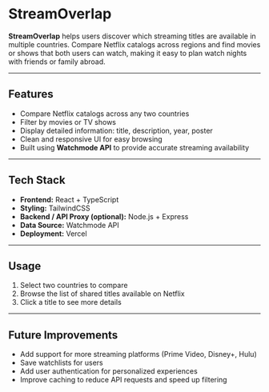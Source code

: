 # StreamOverlap

**StreamOverlap** helps users discover which streaming titles are available in multiple countries. Compare Netflix catalogs across regions and find movies or shows that both users can watch, making it easy to plan watch nights with friends or family abroad.

---

## Features

- Compare Netflix catalogs across any two countries
- Filter by movies or TV shows
- Display detailed information: title, description, year, poster
- Clean and responsive UI for easy browsing
- Built using **Watchmode API** to provide accurate streaming availability

---

## Tech Stack

- **Frontend:** React + TypeScript
- **Styling:** TailwindCSS
- **Backend / API Proxy (optional):** Node.js + Express
- **Data Source:** Watchmode API
- **Deployment:** Vercel

---

## Usage

1. Select two countries to compare
2. Browse the list of shared titles available on Netflix
3. Click a title to see more details

---

## Future Improvements

- Add support for more streaming platforms (Prime Video, Disney+, Hulu)
- Save watchlists for users
- Add user authentication for personalized experiences
- Improve caching to reduce API requests and speed up filtering

